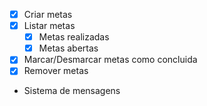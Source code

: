 - [x] Criar metas
- [x] Listar metas
    - [x] Metas realizadas
    - [x] Metas abertas
- [x] Marcar/Desmarcar  metas como concluida
- [x] Remover metas
- Sistema de mensagens